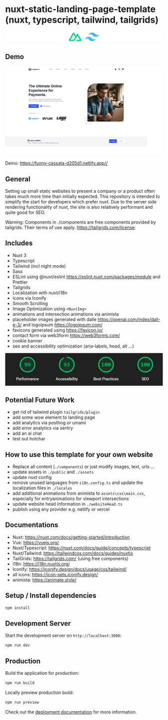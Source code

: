 # nuxt-static-landing-page-template (nuxt, typescript, tailwind, tailgrids)

![nuxt and tailwind](readme-assets/nuxt-and-tailwind.png)

## Demo

[![Website](readme-assets/website-screenshot.png "Screenshot")](https://funny-cassata-d205d1.netlify.app)

Demo: <https://funny-cassata-d205d1.netlify.app//>

## General

Setting up small static websites to present a company or a product often takes much more time than initially expected. This repository is intended to simplify the start for developers which prefer nuxt. Due to the server side rendering functionality of nuxt, the site is also relatively performant and quite good for SEO.

Warning: Components in ./components are free components provided by tailgrids. Their terms of use apply. <https://tailgrids.com/license>.

## Includes

- Nuxt 3
- Typescript
- Tailwind (incl night mode)
- Sass
- ESLint using @nuxt/eslint <https://eslint.nuxt.com/packages/module> and Prettier
- Tailgrids
- Localization with nuxt/i18n
- Icons via Iconify
- Smooth Scrolling
- Image Optimization using `<NuxtImg>`
- animations and intersection animations via animista
- placeholder images generated with dalle <https://openai.com/index/dall-e-3/> and logoipsum <https://logoipsum.com/>
- favicons generated using <https://favicon.io/>
- contact form via web3form <https://web3forms.com/>
- cookie banner
- seo and accessibility optimization (aria-labels, head, alt ...)

![lighthouse scores](readme-assets/lighthouse-scores.png)

## Potential Future Work

- get rid of tailwind plugin `tailgrids/plugin`
- add some wow element to landing page
- add analytics via posthog or umami
- add error analytics via sentry
- add an ai chat
- test out hotchar

## How to use this template for your own website

- Replace all content (`./components`) or just modify images, text, urls ...
- update assets in `./public` and `./assets`
- update nuxt config
- remove unused languages from `i18n.config.ts` and update the localization files in `./locales`
- add additional animations from animista to `assets\css\main.css`, especially for entryanimations for viewport intersections
- update website head information in `./websiteHead.ts`
- publish using any provider e.g. netlify or vercel

## Documentations

- Nuxt: <https://nuxt.com/docs/getting-started/introduction>
- Vue: <https://vuejs.org/>
- Nuxt/Typescript: <https://nuxt.com/docs/guide/concepts/typescript>
- Nuxt/Tailwind: <https://tailwindcss.com/docs/guides/nuxtjs>
- TailGrids: <https://tailgrids.com/> (using free components)
- i18n: <https://i18n.nuxtjs.org/>
- Iconify: <https://iconify.design/docs/usage/css/tailwind/>
- all icons: <https://icon-sets.iconify.design/>
- animista: <https://animate.style/>

## Setup / Install dependencies

```bash
npm install
```

## Development Server

Start the development server on `http://localhost:3000`:

```bash
npm run dev
```

## Production

Build the application for production:

```bash
npm run build
```

Locally preview production build:

```bash
npm run preview
```

Check out the [deployment documentation](https://nuxt.com/docs/getting-started/deployment) for more information.
